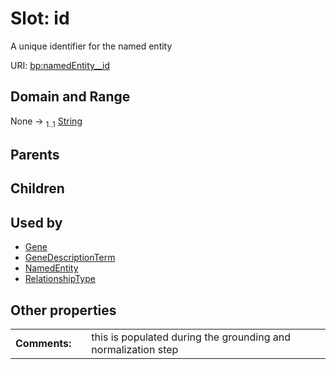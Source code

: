 
# Slot: id


A unique identifier for the named entity

URI: [bp:namedEntity__id](http://w3id.org/ontogpt/biological-process-templatenamedEntity__id)


## Domain and Range

None &#8594;  <sub>1..1</sub> [String](types/String.md)

## Parents


## Children


## Used by

 * [Gene](Gene.md)
 * [GeneDescriptionTerm](GeneDescriptionTerm.md)
 * [NamedEntity](NamedEntity.md)
 * [RelationshipType](RelationshipType.md)

## Other properties

|  |  |  |
| --- | --- | --- |
| **Comments:** | | this is populated during the grounding and normalization step |

